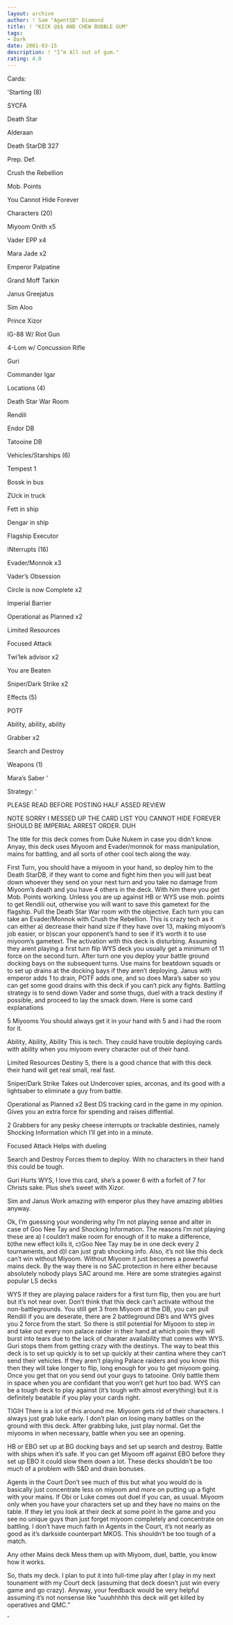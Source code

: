 ```yaml
---
layout: archive
author: ! Sam "AgentSD" Diamond
title: ! "KICK @$$ AND CHEW BUBBLE GUM"
tags:
- Dark
date: 2001-03-15
description: ! "I’m All out of gum."
rating: 4.0
---
```

Cards: 

'Starting (8)

SYCFA

Death Star

Alderaan

Death StarDB 327

Prep. Def.

Crush the Rebellion

Mob. Points

You Cannot Hide Forever


Characters (20)

Miyoom Onith x5

Vader EPP x4

Mara Jade x2

Emperor Palpatine

Grand Moff Tarkin

Janus Greejatus

Sim Aloo

Prince Xizor

IG-88 W/ Riot Gun

4-Lom w/ Concussion Rifle

Guri

Commander Igar


Locations (4)

Death Star War Room

Rendili

Endor DB

Tatooine DB


Vehicles/Starships (6)

Tempest 1

Bossk in bus

ZUck in truck

Fett in ship

Dengar in ship

Flagship Executor


INterrupts (16)

Evader/Monnok x3

Vader’s Obsession 

Circle is now Complete x2

Imperial Barrier

Operational as Planned x2

Limited Resources

Focused Attack

Twi’lek advisor x2

You are Beaten

Sniper/Dark Strike x2


Effects (5)

POTF

Ability, ability, ability

Grabber x2

Search and Destroy


Weapons (1)

Mara’s Saber '

Strategy: '

PLEASE READ BEFORE POSTING HALF ASSED REVIEW


NOTE SORRY I MESSED UP THE CARD LIST  YOU CANNOT HIDE FOREVER SHOULD BE IMPERIAL ARREST ORDER. DUH


The title for this deck comes from Duke Nukem in case you didn’t know.  Anyay, this deck uses Miyoom and Evader/monnok for mass manipulation, mains for battling, and all sorts of other cool tech along the way.


First Turn, you should have a miyoom in your hand, so deploy him to the Death StarDB, if they want to come and fight him then you will just beat down whoever they send on your next turn and you take no damage from Miyoom’s death and you have 4 others in the deck.  With him there you get Mob. Points working.  Unless you are up against HB or WYS use mob. points to get Rendili out, otherwise you will want to save this gametext for the flagship.  Pull the Death Star War room with the objective.  Each turn you can take an Evader/Monnok with Crush the Rebellion.  This is crazy tech as it can either a) decrease their hand size if they have over 13, making miyoom’s job easier, or b)scan your opponent’s hand to see if it’s worth it to use miyoom’s gametext.  The activation with this deck is disturbing.  Assuming they arent playing a first turn flip WYS deck you usually get a minimum of 11 force on the second turn.  After turn one you deploy your battle ground docking bays on the subsequent turns.  Use mains for beatdown squads or to set up drains at the docking bays if they aren’t deploying.  Janus with emperor adds 1 to drain, POTF adds one, and so does Mara’s saber so you can get some good drains with this deck if you can’t pick any fights.  Battling strategy is to send down Vader and some thugs, duel with a track destiny if possible, and proceed to lay the smack down.  Here is some card explanations


5 Miyooms You should always get it in your hand with 5 and i had the room for it.


Ability, Ability, Ability This is tech.  They could have trouble deploying cards with ability when you miyoom every character out of their hand.


Limited Resources Destiny 5, there is a good chance that with this deck their hand will get real small, real fast.


Sniper/Dark Strike Takes out Undercover spies, arconas, and its good with a lightsaber to eliminate a guy from battle.


Operational as Planned x2 Best DS tracking card in the game in my opinion.  Gives you an extra force for spending and raises diffential.


2 Grabbers for any pesky cheese interrupts or trackable destinies, namely Shocking Information which I’ll get into in a minute.


Focused Attack Helps with dueling


Search and Destroy Forces them to deploy.  With no characters in their hand this could be tough.  


Guri Hurts WYS, I love this card, she’s a power 6 with a forfeit of 7 for Christs sake.  Plus she’s sweet with Xizor.


Sim and Janus Work amazing with emperor plus they have amazing ablities anyway.


Ok, I’m guessing your wondering why I’m not playing sense and alter in case of Goo Nee Tay and Shocking Information.  The reasons I’m not playing these are a) I couldn’t make room for enough of it to make a difference, b)the new effect kills it, c)Goo Nee Tay may be in one deck every 2 tournaments, and d)I can just grab shocking info.  Also, it’s not like this deck can’t win without Miyoom.  Without Miyoom it just becomes a powerful mains deck.  By the way there is no SAC protection in here either because absolutely nobody plays SAC around me.  Here are some strategies against popular LS decks


WYS If they are playing palace raiders for a first turn flip, then you are hurt but it’s not near over.  Don’t think that this deck can’t activate without the non-battlegrounds.  You still get 3 from Miyoom at the DB, you can pull Rendili if you are deserate, there are 2 battleground DB’s and WYS gives you 2 force from the start.  So there is still potential for Miyoom to step in and take out every non palace raider in their hand at which poin they will burst into tears due to the lack of charater availability that comes with WYS.  Guri stops them from getting crazy with the destinys.  The way to beat this deck is to set up quickly is to set up quickly at their cantina where they can’t send their vehicles.  If they aren’t playing Palace raiders and you know this then they will take longer to flip, long enough for you to get miyoom going.  Once you get that on you send out your guys to tatooine.  Only battle them in space when you are confidant that you won’t get hurt too bad.  WYS can be a tough deck to play against (it’s tough with almost everything) but it is definitely beatable if you play your cards right.


TIGIH There is a lot of this around me.  Miyoom gets rid of their characters.  I always just grab luke early.  I don’t plan on losing many battles on the ground with this deck.  After grabbing luke, just play normal.  Get the miyooms in when necessary, battle when you see an opening.  


HB or EBO set up at BG docking bays and set up search and destroy.  Battle with ships when it’s safe.  If you can get Miyoom off against EBO before they set up EBO it could slow them down a lot.  These decks shouldn’t be too much of a problem with S&D and drain bonuses.


Agents in the Court Don’t see much of this but what you would do is basically just concentrate less on miyoom and more on putting up a fight with your mains.  If Obi or Luke comes out duel if you can, as usual.  Miyoom only when you have your characters set up and they have no mains on the table.  If they let you look at their deck at some point in the game and you see no unique guys than just forget miyoom completely and concentrate on battling.  I don’t have much faith in Agents in the Court, it’s not nearly as good as it’s darkside counterpart MKOS.  This shouldn’t be too tough of a match.


Any other Mains deck Mess them up with Miyoom, duel, battle, you know how it works. 


So, thats my deck.  I plan to put it into full-time play after I play in my next tounament with my Court deck (assuming that deck doesn’t just win every game and go crazy).  Anyway, your feedback would be very helpful assuming it’s not nonsense like ”uuuhhhhh this deck will get killed by operatives and QMC.”        


'